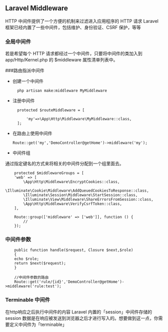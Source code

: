 ## Laravel Middleware


 HTTP 中间件提供了一个方便的机制来过滤进入应用程序的 HTTP 请求 Laravel 框架已经内置了一些中间件，包括维护、身份验证、CSRF 保护，等等

### 全局中间件

若是希望每个 HTTP 请求都经过一个中间件，只要将中间件的类加入到 app/Http/Kernel.php 的 $middleware 属性清单列表中。

###路由指派中间件

- 创建一个中间件 

    	php artisan make:middleware MyMiddleware

- 注册中间件

		protected $routeMiddleware = [
		    
		    'my'=>\App\Http\Middleware\MyMiddleware::class,
		];

- 在路由上使用中间件

      Route::get('my','DemoController@getHome')->middleware('my');

- 中间件组

 通过指定键名的方式来将相关的中间件分配到一个组里面去。

		protected $middlewareGroups = [
		'web' => [
		    \App\Http\Middleware\EncryptCookies::class,
		    \Illuminate\Cookie\Middleware\AddQueuedCookiesToResponse::class,
		    \Illuminate\Session\Middleware\StartSession::class,
		    \Illuminate\View\Middleware\ShareErrorsFromSession::class,
		    \App\Http\Middleware\VerifyCsrfToken::class,
		],

		Route::group(['middleware' => ['web']], function () {
		    //
		});


### 中间件参数

	    public function handle($request, Closure $next,$role)
	    {
	    echo $role;
	    return $next($request);
	    }
	    
	    //中间件参数的路由
	    Route::get('rule/{id}','DemoController@getHome')->middleware('rule:test');


### Terminable 中间件

在http响应之后执行中间件的内容 
Laravel 内置的「session」中间件存储的 session 数据是在响应被发送到浏览器之后才进行写入的。想要做到这一点，你需要定义中间件为「terminable」